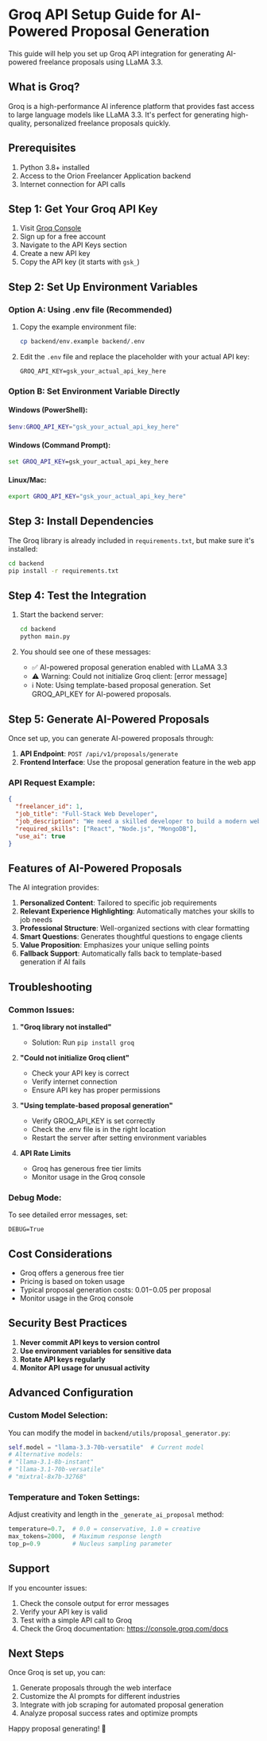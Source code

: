 # Groq API Setup Guide for AI-Powered Proposal Generation

This guide will help you set up Groq API integration for generating AI-powered freelance proposals using LLaMA 3.3.

## What is Groq?

Groq is a high-performance AI inference platform that provides fast access to large language models like LLaMA 3.3. It's perfect for generating high-quality, personalized freelance proposals quickly.

## Prerequisites

1. Python 3.8+ installed
2. Access to the Orion Freelancer Application backend
3. Internet connection for API calls

## Step 1: Get Your Groq API Key

1. Visit [Groq Console](https://console.groq.com/)
2. Sign up for a free account
3. Navigate to the API Keys section
4. Create a new API key
5. Copy the API key (it starts with `gsk_`)

## Step 2: Set Up Environment Variables

### Option A: Using .env file (Recommended)

1. Copy the example environment file:
   ```bash
   cp backend/env.example backend/.env
   ```

2. Edit the `.env` file and replace the placeholder with your actual API key:
   ```
   GROQ_API_KEY=gsk_your_actual_api_key_here
   ```

### Option B: Set Environment Variable Directly

#### Windows (PowerShell):
```powershell
$env:GROQ_API_KEY="gsk_your_actual_api_key_here"
```

#### Windows (Command Prompt):
```cmd
set GROQ_API_KEY=gsk_your_actual_api_key_here
```

#### Linux/Mac:
```bash
export GROQ_API_KEY="gsk_your_actual_api_key_here"
```

## Step 3: Install Dependencies

The Groq library is already included in `requirements.txt`, but make sure it's installed:

```bash
cd backend
pip install -r requirements.txt
```

## Step 4: Test the Integration

1. Start the backend server:
   ```bash
   cd backend
   python main.py
   ```

2. You should see one of these messages:
   - ✅ AI-powered proposal generation enabled with LLaMA 3.3
   - ⚠️ Warning: Could not initialize Groq client: [error message]
   - ℹ️ Note: Using template-based proposal generation. Set GROQ_API_KEY for AI-powered proposals.

## Step 5: Generate AI-Powered Proposals

Once set up, you can generate AI-powered proposals through:

1. **API Endpoint**: `POST /api/v1/proposals/generate`
2. **Frontend Interface**: Use the proposal generation feature in the web app

### API Request Example:
```json
{
  "freelancer_id": 1,
  "job_title": "Full-Stack Web Developer",
  "job_description": "We need a skilled developer to build a modern web application...",
  "required_skills": ["React", "Node.js", "MongoDB"],
  "use_ai": true
}
```

## Features of AI-Powered Proposals

The AI integration provides:

1. **Personalized Content**: Tailored to specific job requirements
2. **Relevant Experience Highlighting**: Automatically matches your skills to job needs
3. **Professional Structure**: Well-organized sections with clear formatting
4. **Smart Questions**: Generates thoughtful questions to engage clients
5. **Value Proposition**: Emphasizes your unique selling points
6. **Fallback Support**: Automatically falls back to template-based generation if AI fails

## Troubleshooting

### Common Issues:

1. **"Groq library not installed"**
   - Solution: Run `pip install groq`

2. **"Could not initialize Groq client"**
   - Check your API key is correct
   - Verify internet connection
   - Ensure API key has proper permissions

3. **"Using template-based proposal generation"**
   - Verify GROQ_API_KEY is set correctly
   - Check the .env file is in the right location
   - Restart the server after setting environment variables

4. **API Rate Limits**
   - Groq has generous free tier limits
   - Monitor usage in the Groq console

### Debug Mode:

To see detailed error messages, set:
```
DEBUG=True
```

## Cost Considerations

- Groq offers a generous free tier
- Pricing is based on token usage
- Typical proposal generation costs: $0.01-$0.05 per proposal
- Monitor usage in the Groq console

## Security Best Practices

1. **Never commit API keys to version control**
2. **Use environment variables for sensitive data**
3. **Rotate API keys regularly**
4. **Monitor API usage for unusual activity**

## Advanced Configuration

### Custom Model Selection:
You can modify the model in `backend/utils/proposal_generator.py`:
```python
self.model = "llama-3.3-70b-versatile"  # Current model
# Alternative models:
# "llama-3.1-8b-instant"
# "llama-3.1-70b-versatile"
# "mixtral-8x7b-32768"
```

### Temperature and Token Settings:
Adjust creativity and length in the `_generate_ai_proposal` method:
```python
temperature=0.7,  # 0.0 = conservative, 1.0 = creative
max_tokens=2000,  # Maximum response length
top_p=0.9         # Nucleus sampling parameter
```

## Support

If you encounter issues:

1. Check the console output for error messages
2. Verify your API key is valid
3. Test with a simple API call to Groq
4. Check the Groq documentation: https://console.groq.com/docs

## Next Steps

Once Groq is set up, you can:

1. Generate proposals through the web interface
2. Customize the AI prompts for different industries
3. Integrate with job scraping for automated proposal generation
4. Analyze proposal success rates and optimize prompts

Happy proposal generating! 🚀 